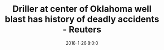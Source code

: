 ---
"title": "Driller at center of Oklahoma well blast has history of deadly accidents - Reuters"
"date": "2018-1-26 8:0:0"
"feed_name": "GOOGLENEWS"
"feed_website": "https://news.google.com/search?q=drilling%2Bincident&hl=en-US&gl=US&ceid=US:en"
"feed_rss": "https://news.google.com/rss/search?q=drilling%2Bincident&hl=en-US&gl=US&ceid=US:en"
"link": "https://www.reuters.com/article/us-oklahoma-drilling-patterson-uti-idUSKBN1FF2KN"
"file": "_posts/43105e729fa2c58361b65dc5aa1a024796db57b4.md"
"accident": "0"
"drilling": "0"
---